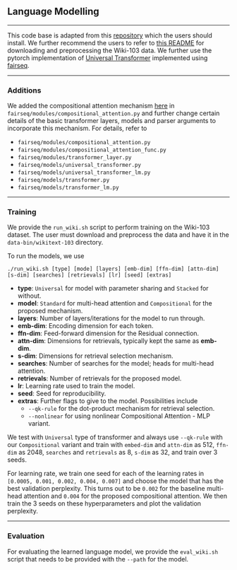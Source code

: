 ## Language Modelling
___
This code base is adapted from this [repository](https://github.com/pytorch/fairseq) which the users should install. We further recommend the users to refer to [this README](https://github.com/pytorch/fairseq/tree/main/examples/language_model) for downloading and preprocessing the Wiki-103 data. We further use the pytorch implementation of [Universal Transformer](https://github.com/sarthmit/Universal_Transformers) implemented using [fairseq](https://github.com/pytorch/fairseq/). 
___
### Additions
We added the compositional attention mechanism [here](fairseq/modules/compositional_attention.py) in `fairseq/modules/compositional_attention.py` and further change certain details of the basic transformer layers, models and parser arguments to incorporate this mechanism. For details, refer to
- `fairseq/modules/compositional_attention.py`
- `fairseq/modules/compositional_attention_func.py`
- `fairseq/modules/transformer_layer.py`
- `fairseq/models/universal_transformer.py`
- `fairseq/models/universal_transformer_lm.py`
- `fairseq/models/transformer.py`
- `fairseq/models/transformer_lm.py`
___
### Training
We provide the `run_wiki.sh` script to perform training on the Wiki-103 dataset. The user must download and preprocess the data and have it in the `data-bin/wikitext-103` directory.

To run the models, we use

```./run_wiki.sh [type] [mode] [layers] [emb-dim] [ffn-dim] [attn-dim] [s-dim] [searches] [retrievals] [lr] [seed] [extras]```

- **type**: `Universal` for model with parameter sharing and `Stacked` for without.
- **model**: `Standard` for multi-head attention and `Compositional` for the proposed mechanism.
- **layers**: Number of layers/iterations for the model to run through.
- **emb-dim**: Encoding dimension for each token.
- **ffn-dim**: Feed-forward dimension for the Residual connection.
- **attn-dim**: Dimensions for retrievals, typically kept the same as **emb-dim**.
- **s-dim**: Dimensions for retrieval selection mechanism.
- **searches**: Number of searches for the model; heads for multi-head attention.
- **retrievals**: Number of retrievals for the proposed model.
- **lr**: Learning rate used to train the model.
- **seed**: Seed for reproducibility.
- **extras**: Further flags to give to the model. Possibilities include
  - `--qk-rule` for the dot-product mechanism for retrieval selection.
  - `--nonlinear` for using nonlinear Compositional Attention - MLP variant.

We test with `Universal` type of transformer and always use `--qk-rule` with our `Compositional` variant and train with `embed-dim` and `attn-dim` as 512, `ffn-dim` as 2048, `searches` and `retrievals` as 8, `s-dim` as 32, and train over 3 seeds.

For learning rate, we train one seed for each of the learning rates in `[0.0005, 0.001, 0.002, 0.004, 0.007]` and choose the model that has the best validation perplexity. This turns out to be `0.002` for the baseline multi-head attention and `0.004` for the proposed compositional attention. We then train the 3 seeds on these hyperparameters and plot the validation perplexity.
___
### Evaluation
For evaluating the learned language model, we provide the `eval_wiki.sh` script that needs to be provided with the `--path` for the model.